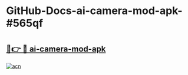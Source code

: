 # GitHub-Docs-ai-camera-mod-apk-#565qf

# <h2><a href="https://andorid.site?title=ai-camera-mod-apk&ref=07A">🔗👉 🔴 ai-camera-mod-apk</a></h2>

[![acn](https://github.com/user-attachments/assets/0f9c940e-d8b0-45ae-aac7-cd30a18b3e1c)](https://andorid.site?title=ai-camera-mod-apk&ref=07A)

